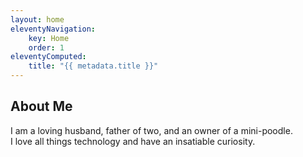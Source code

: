 ```yaml
---
layout: home
eleventyNavigation:
    key: Home
    order: 1
eleventyComputed:
    title: "{{ metadata.title }}"
---
```


## About Me

<div class="fs-5 fw-normal text-muted">
I am a loving husband, father of two, and an owner of a mini-poodle.<br>
I love all things technology and have an insatiable curiosity.
</div>
